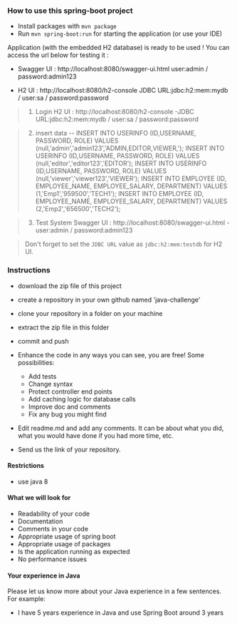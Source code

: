 ### How to use this spring-boot project

- Install packages with `mvn package`
- Run `mvn spring-boot:run` for starting the application (or use your IDE)

Application (with the embedded H2 database) is ready to be used ! You can access the url below for testing it :

- Swagger UI : http://localhost:8080/swagger-ui.html
user:admin / password:admin123

- H2 UI : http://localhost:8080/h2-console
JDBC URL:jdbc:h2:mem:mydb / user:sa / password:password

>1. Login H2 UI : http://localhost:8080/h2-console
-JDBC URL:jdbc:h2:mem:mydb / user:sa / password:password

>2. insert data -- 
INSERT INTO USERINFO (ID,USERNAME, PASSWORD, ROLE) VALUES (null,'admin','admin123','ADMIN,EDITOR,VIEWER,');
INSERT INTO USERINFO (ID,USERNAME, PASSWORD, ROLE) VALUES (null,'editor','editor123','EDITOR');
INSERT INTO USERINFO (ID,USERNAME, PASSWORD, ROLE) VALUES (null,'viewer','viewer123','VIEWER');
INSERT INTO EMPLOYEE (ID, EMPLOYEE_NAME, EMPLOYEE_SALARY, DEPARTMENT) VALUES (1,'Emp1','959500','TECH1');
INSERT INTO EMPLOYEE (ID, EMPLOYEE_NAME, EMPLOYEE_SALARY, DEPARTMENT) VALUES (2,'Emp2','656500','TECH2');

>3. Test System Swagger UI : http://localhost:8080/swagger-ui.html
-user:admin / password:admin123

> Don't forget to set the `JDBC URL` value as `jdbc:h2:mem:testdb` for H2 UI.

### Instructions

- download the zip file of this project
- create a repository in your own github named 'java-challenge'
- clone your repository in a folder on your machine
- extract the zip file in this folder
- commit and push

- Enhance the code in any ways you can see, you are free! Some possibilities:
  - Add tests
  - Change syntax
  - Protect controller end points
  - Add caching logic for database calls
  - Improve doc and comments
  - Fix any bug you might find
- Edit readme.md and add any comments. It can be about what you did, what you would have done if you had more time, etc.
- Send us the link of your repository.

#### Restrictions
- use java 8


#### What we will look for
- Readability of your code
- Documentation
- Comments in your code 
- Appropriate usage of spring boot
- Appropriate usage of packages
- Is the application running as expected
- No performance issues

#### Your experience in Java

Please let us know more about your Java experience in a few sentences. For example:

- I have 5 years experience in Java and use Spring Boot around 3 years
